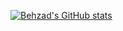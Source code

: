 [![Behzad's GitHub stats](https://github-readme-stats.vercel.app/api?username=behzadsp&theme=gotham&show_icons=true)](https://github.com/behzadsp/github-readme-stats)
